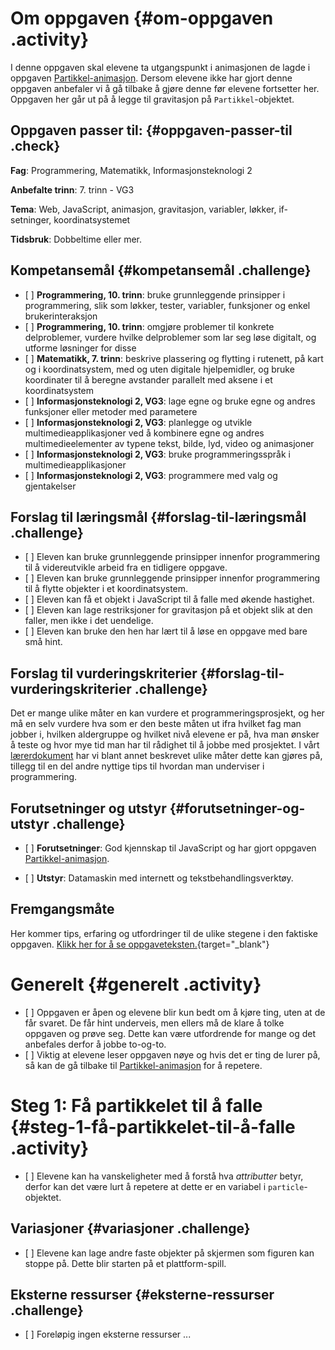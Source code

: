 # Om oppgaven {#om-oppgaven .activity}

I denne oppgaven skal elevene ta utgangspunkt i animasjonen de lagde i
oppgaven
[Partikkel-animasjon](../partikkel_animasjon/partikkel_animasjon.html).
Dersom elevene ikke har gjort denne oppgaven anbefaler vi å gå tilbake å
gjøre denne før elevene fortsetter her. Oppgaven her går ut på å legge
til gravitasjon på `Partikkel`-objektet.

## Oppgaven passer til: {#oppgaven-passer-til .check}

**Fag**: Programmering, Matematikk, Informasjonsteknologi 2

**Anbefalte trinn**: 7. trinn - VG3

**Tema**: Web, JavaScript, animasjon, gravitasjon, variabler, løkker,
if-setninger, koordinatsystemet

**Tidsbruk**: Dobbeltime eller mer.

## Kompetansemål {#kompetansemål .challenge}

-   \[ \] **Programmering, 10. trinn**: bruke grunnleggende prinsipper i
    programmering, slik som løkker, tester, variabler, funksjoner og
    enkel brukerinteraksjon
-   \[ \] **Programmering, 10. trinn**: omgjøre problemer til konkrete
    delproblemer, vurdere hvilke delproblemer som lar seg løse digitalt,
    og utforme løsninger for disse
-   \[ \] **Matematikk, 7. trinn**: beskrive plassering og flytting i
    rutenett, på kart og i koordinatsystem, med og uten digitale
    hjelpemidler, og bruke koordinater til å beregne avstander parallelt
    med aksene i et koordinatsystem
-   \[ \] **Informasjonsteknologi 2, VG3**: lage egne og bruke egne og
    andres funksjoner eller metoder med parametere
-   \[ \] **Informasjonsteknologi 2, VG3**: planlegge og utvikle
    multimedieapplikasjoner ved å kombinere egne og andres
    multimedieelementer av typene tekst, bilde, lyd, video og
    animasjoner
-   \[ \] **Informasjonsteknologi 2, VG3**: bruke programmeringsspråk i
    multimedieapplikasjoner
-   \[ \] **Informasjonsteknologi 2, VG3**: programmere med valg og
    gjentakelser

## Forslag til læringsmål {#forslag-til-læringsmål .challenge}

-   \[ \] Eleven kan bruke grunnleggende prinsipper innenfor
    programmering til å videreutvikle arbeid fra en tidligere oppgave.
-   \[ \] Eleven kan bruke grunnleggende prinsipper innenfor
    programmering til å flytte objekter i et koordinatsystem.
-   \[ \] Eleven kan få et objekt i JavaScript til å falle med økende
    hastighet.
-   \[ \] Eleven kan lage restriksjoner for gravitasjon på et objekt
    slik at den faller, men ikke i det uendelige.
-   \[ \] Eleven kan bruke den hen har lært til å løse en oppgave med
    bare små hint.

## Forslag til vurderingskriterier {#forslag-til-vurderingskriterier .challenge}

Det er mange ulike måter en kan vurdere et programmeringsprosjekt, og
her må en selv vurdere hva som er den beste måten ut ifra hvilket fag
man jobber i, hvilken aldergruppe og hvilket nivå elevene er på, hva man
ønsker å teste og hvor mye tid man har til rådighet til å jobbe med
prosjektet. I vårt
[lærerdokument](../../pages/hvordan_bruke_lærerveiledning.html) har vi
blant annet beskrevet ulike måter dette kan gjøres på, tillegg til en
del andre nyttige tips til hvordan man underviser i programmering.

## Forutsetninger og utstyr {#forutsetninger-og-utstyr .challenge}

-   \[ \] **Forutsetninger**: God kjennskap til JavaScript og har gjort
    oppgaven
    [Partikkel-animasjon](../partikkel_animasjon/partikkel_animasjon.html).

-   \[ \] **Utstyr**: Datamaskin med internett og
    tekstbehandlingsverktøy.

## Fremgangsmåte

Her kommer tips, erfaring og utfordringer til de ulike stegene i den
faktiske oppgaven. [Klikk her for å se
oppgaveteksten.](../partikkel_gravitasjon/partikkel_gravitasjon.html){target="_blank"}

# Generelt {#generelt .activity}

-   \[ \] Oppgaven er åpen og elevene blir kun bedt om å kjøre ting,
    uten at de får svaret. De får hint underveis, men ellers må de klare
    å tolke oppgaven og prøve seg. Dette kan være utfordrende for mange
    og det anbefales derfor å jobbe to-og-to.
-   \[ \] Viktig at elevene leser oppgaven nøye og hvis det er ting de
    lurer på, så kan de gå tilbake til
    [Partikkel-animasjon](../partikkel_animasjon/partikkel_animasjon.html)
    for å repetere.

# Steg 1: Få partikkelet til å falle {#steg-1-få-partikkelet-til-å-falle .activity}

-   \[ \] Elevene kan ha vanskeligheter med å forstå hva *attributter*
    betyr, derfor kan det være lurt å repetere at dette er en variabel i
    `particle`-objektet.

## Variasjoner {#variasjoner .challenge}

-   \[ \] Elevene kan lage andre faste objekter på skjermen som figuren
    kan stoppe på. Dette blir starten på et plattform-spill.

## Eksterne ressurser {#eksterne-ressurser .challenge}

-   \[ \] Foreløpig ingen eksterne ressurser ...

